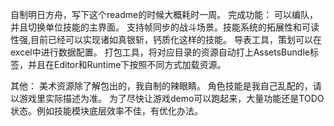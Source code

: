 自制明日方舟，写下这个readme的时候大概耗时一周。
完成功能：
可以编队，并且切换单位技能的主界面。
支持帧同步的战斗场景。技能系统的拓展性和可读性强,目前已经可以实现诸如真银斩，钙质化这样的技能。
导表工具，策划可以在excel中进行数据配置。
打包工具，将对应目录的资源自动打上AssetsBundle标签，并且在Editor和Runtime下按照不同方式加载资源。

其他：
美术资源除了解包出的，我自制的辣眼睛。
角色技能是我自己乱配的，请以游戏里实际描述为准。
为了尽快让游戏demo可以跑起来，大量功能还是TODO状态。例如技能模块底层效率不佳，有优化办法。
